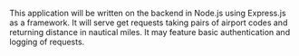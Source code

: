 This application will be written on the backend in Node.js using Express.js as a framework.
It will serve get requests taking pairs of airport codes and returning distance in nautical miles.
It may feature basic authentication and logging of requests.
